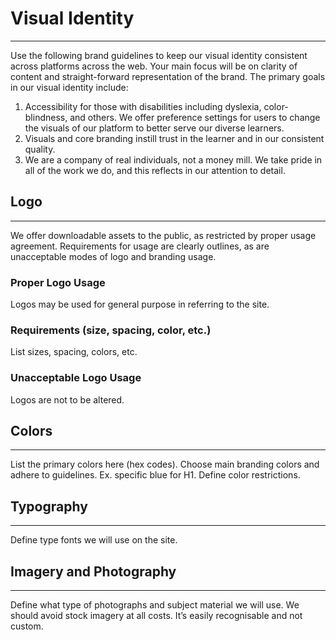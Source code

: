 # Visual Identity

---

Use the following brand guidelines to keep our visual identity consistent across platforms across the web. Your main focus will be on clarity of content and straight-forward representation of the brand. The primary goals in our visual identity include:

1. Accessibility for those with disabilities including dyslexia, color-blindness, and others. We offer preference settings for users to change the visuals of our platform to better serve our diverse learners.
2. Visuals and core branding instill trust in the learner and in our consistent quality. 
3. We are a company of real individuals, not a money mill. We take pride in all of the work we do, and this reflects in our attention to detail. 

## Logo

---

We offer downloadable assets to the public, as restricted by proper usage agreement. Requirements for usage are clearly outlines, as are unacceptable modes of logo and branding usage. 

### Proper Logo Usage

Logos may be used for general purpose in referring to the site. 

### Requirements \(size, spacing, color, etc.\)

List sizes, spacing, colors, etc. 

### Unacceptable Logo Usage

Logos are not to be altered. 

## Colors

---
List the primary colors here (hex codes). Choose main branding colors and adhere to guidelines. Ex. specific blue for H1. Define color restrictions.

## Typography

---

Define type fonts we will use on the site.

## Imagery and Photography

---

Define what type of photographs and subject material we will use. We should avoid stock imagery at all costs. It’s easily recognisable and not custom.

  




